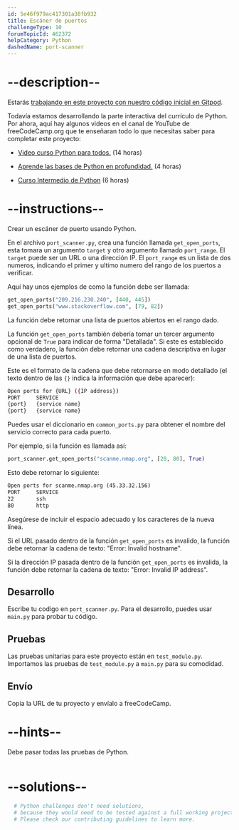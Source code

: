 ```yaml
---
id: 5e46f979ac417301a38fb932
title: Escáner de puertos
challengeType: 10
forumTopicId: 462372
helpCategory: Python
dashedName: port-scanner
---
```


# --description--

Estarás <a href="https://gitpod.io/?autostart=true#https://github.com/freeCodeCamp/boilerplate-port-scanner" target="_blank" rel="noopener noreferrer nofollow">trabajando en este proyecto con nuestro código inicial en Gitpod</a>.

Todavía estamos desarrollando la parte interactiva del currículo de Python. Por ahora, aquí hay algunos videos en el canal de YouTube de freeCodeCamp.org que te enseñaran todo lo que necesitas saber para completar este proyecto:

- <a href="https://www.freecodecamp.org/news/python-for-everybody/" target="_blank" rel="noopener noreferrer nofollow">Video curso Python para todos.</a> (14 horas)

- <a href="https://www.freecodecamp.org/news/learn-python-basics-in-depth-video-course/" target="_blank" rel="noopener noreferrer nofollow">Aprende las bases de Python en profundidad.</a> (4 horas)

- <a href="https://www.freecodecamp.org/news/intermediate-python-course/" target="_blank" rel="noopener noreferrer nofollow">Curso Intermedio de Python</a> (6 horas)

# --instructions--

Crear un escáner de puerto usando Python.

En el archivo `port_scanner.py`, crea una función llamada `get_open_ports`, esta tomara un argumento `target` y otro argumento llamado `port_range`. El `target` puede ser un URL o una dirección IP. El `port_range` es un lista de dos numeros, indicando el primer y ultimo numero del rango de los puertos a verificar.

Aquí hay unos ejemplos de como la función debe ser llamada:

```py
get_open_ports("209.216.230.240", [440, 445])
get_open_ports("www.stackoverflow.com", [79, 82])
```

La función debe retornar una lista de puertos abiertos en el rango dado.

La función `get_open_ports` también debería tomar un tercer argumento opcional de `True` para indicar de forma "Detallada". Si este es establecido como verdadero, la función debe retornar una cadena descriptiva en lugar de una lista de puertos.

Este es el formato de la cadena que debe retornarse en modo detallado (el texto dentro de las `{}` indica la información que debe aparecer):

```bash
Open ports for {URL} ({IP address})
PORT     SERVICE
{port}   {service name}
{port}   {service name}
```

Puedes usar el diccionario en `common_ports.py` para obtener el nombre del servicio correcto para cada puerto.

Por ejemplo, si la función es llamada así:

```py
port_scanner.get_open_ports("scanme.nmap.org", [20, 80], True)
```

Esto debe retornar lo siguiente:

```bash
Open ports for scanme.nmap.org (45.33.32.156)
PORT     SERVICE
22       ssh
80       http
```

Asegúrese de incluir el espacio adecuado y los caracteres de la nueva línea.

Si el URL pasado dentro de la función `get_open_ports` es invalido, la función debe retornar la cadena de texto: "Error: Invalid hostname".

Si la dirección IP pasada dentro de la función `get_open_ports` es invalida, la función debe retornar la cadena de texto: "Error: Invalid IP address".

## Desarrollo

Escribe tu codigo en `port_scanner.py`. Para el desarrollo, puedes usar `main.py` para probar tu código.

## Pruebas

Las pruebas unitarias para este proyecto están en `test_module.py`. Importamos las pruebas de `test_module.py` a `main.py` para su comodidad.

## Envío

Copia la URL de tu proyecto y envíalo a freeCodeCamp.

# --hints--

Debe pasar todas las pruebas de Python.

```js

```

# --solutions--

```py
  # Python challenges don't need solutions,
  # because they would need to be tested against a full working project.
  # Please check our contributing guidelines to learn more.
```
